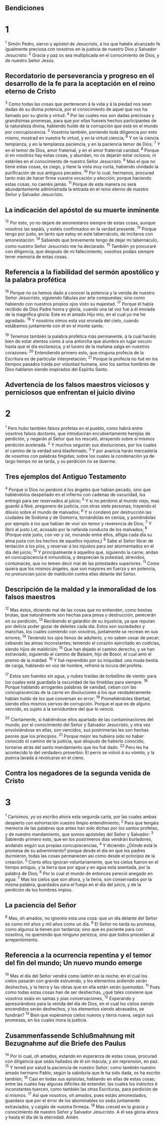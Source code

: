 ## Bendiciones
# 1 
<sup>1</sup> Simón Pedro, siervo y apóstol de Jesucristo, á los que habéis alcanzado fe igualmente preciosa con nosotros en la justicia de nuestro Dios y Salvador Jesucristo: <sup>2</sup> Gracia y paz os sea multiplicada en el conocimiento de Dios, y de nuestro Señor Jesús.

## Recordatorio de perseverancia y progreso en el desarrollo de la fe para la aceptación en el reino eterno de Cristo
<sup>3</sup> Como todas las cosas que pertenecen á la vida y á la piedad nos sean dadas de su divina potencia, por el conocimiento de aquel que nos ha llamado por su gloria y virtud: <sup>4</sup> Por las cuales nos son dadas preciosas y grandísimas promesas, para que por ellas fueseis hechos participantes de la naturaleza divina, habiendo huído de la corrupción que está en el mundo por concupiscencia. <sup>5</sup> Vosotros también, poniendo toda diligencia por esto mismo, mostrad en vuestra fe virtud, y en la virtud ciencia; <sup>6</sup> Y en la ciencia templanza, y en la templanza paciencia, y en la paciencia temor de Dios; <sup>7</sup> Y en el temor de Dios, amor fraternal, y en el amor fraternal caridad. <sup>8</sup> Porque si en vosotros hay estas cosas, y abundan, no os dejarán estar ociosos, ni estériles en el conocimiento de nuestro Señor Jesucristo. <sup>9</sup> Mas el que no tiene estas cosas, es ciego, y tiene la vista muy corta, habiendo olvidado la purificación de sus antiguos pecados. <sup>10</sup> Por lo cual, hermanos, procurad tanto más de hacer firme vuestra vocación y elección; porque haciendo estas cosas, no caeréis jamás. <sup>11</sup> Porque de esta manera os será abundantemente administrada la entrada en el reino eterno de nuestro Señor y Salvador Jesucristo. 

## La indicación del apóstol de su muerte inminente
<sup>12</sup> Por esto, yo no dejaré de amonestaros siempre de estas cosas, aunque vosotros las sepáis, y estéis confirmados en la verdad presente. <sup>13</sup> Porque tengo por justo, en tanto que estoy en este tabernáculo, de incitaros con amonestación: <sup>14</sup> Sabiendo que brevemente tengo de dejar mi tabernáculo, como nuestro Señor Jesucristo me ha declarado. <sup>15</sup> También yo procuraré con diligencia, que después de mi fallecimiento, vosotros podáis siempre tener memoria de estas cosas. 

## Referencia a la fiabilidad del sermón apostólico y la palabra profética
<sup>16</sup> Porque no os hemos dado á conocer la potencia y la venida de nuestro Señor Jesucristo, siguiendo fábulas por arte compuestas; sino como habiendo con nuestros propios ojos visto su majestad. <sup>17</sup> Porque él había recibido de Dios Padre honra y gloria, cuando una tal voz fué á él enviada de la magnífica gloria: Este es el amado Hijo mío, en el cual yo me he agradado. <sup>18</sup> Y nosotros oímos esta voz enviada del cielo, cuando estábamos juntamente con él en el monte santo. 

<sup>19</sup> Tenemos también la palabra profética más permanente, á la cual hacéis bien de estar atentos como á una antorcha que alumbra en lugar oscuro hasta que el día esclarezca, y el lucero de la mañana salga en vuestros corazones: <sup>20</sup> Entendiendo primero esto, que ninguna profecía de la Escritura es de particular interpretación; <sup>21</sup> Porque la profecía no fué en los tiempos pasados traída por voluntad humana, sino los santos hombres de Dios hablaron siendo inspirados del Espíritu Santo. 

## Advertencia de los falsos maestros viciosos y perniciosos que enfrentan el juicio divino
# 2 
<sup>1</sup> Pero hubo también falsos profetas en el pueblo, como habrá entre vosotros falsos doctores, que introducirán encubiertamente herejías de perdición, y negarán al Señor que los rescató, atrayendo sobre sí mismos perdición acelerada. <sup>2</sup> Y muchos seguirán sus disoluciones, por los cuales el camino de la verdad será blasfemado; <sup>3</sup> Y por avaricia harán mercadería de vosotros con palabras fingidas; sobre los cuales la condenación ya de largo tiempo no se tarda, y su perdición no se duerme. 

## Tres ejemplos del Antiguo Testamento
<sup>4</sup> Porque si Dios no perdonó á los ángeles que habían pecado, sino que habiéndolos despeñado en el infierno con cadenas de oscuridad, los entregó para ser reservados al juicio; <sup>5</sup> Y si no perdonó al mundo viejo, mas guardó á Noé, pregonero de justicia, con otras siete personas, trayendo el diluvio sobre el mundo de malvados; <sup>6</sup> Y si condenó por destrucción las ciudades de Sodoma y de Gomorra, tornándolas en ceniza, y poniéndolas por ejemplo á los que habían de vivir sin temor y reverencia de Dios; <sup>7</sup> Y libró al justo Lot, acosado por la nefanda conducta de los malvados; <sup>8</sup> (Porque este justo, con ver y oir, morando entre ellos, afligía cada día su alma justa con los hechos de aquellos injustos;) <sup>9</sup> Sabe el Señor librar de tentación á los píos, y reservar á los injustos para ser atormentados en el día del juicio; <sup>10</sup> Y principalmente á aquellos que, siguiendo la carne, andan en concupiscencia é inmundicia, y desprecian la potestad; atrevidos, contumaces, que no temen decir mal de las potestades superiores: <sup>11</sup> Como quiera que los mismos ángeles, que son mayores en fuerza y en potencia, no pronuncian juicio de maldición contra ellas delante del Señor.

## Descripción de la maldad y la inmoralidad de los falsos maestros
<sup>12</sup> Mas éstos, diciendo mal de las cosas que no entienden, como bestias brutas, que naturalmente son hechas para presa y destrucción, perecerán en su perdición, <sup>13</sup> Recibiendo el galardón de su injusticia, ya que reputan por delicia poder gozar de deleites cada día. Estos son suciedades y manchas, los cuales comiendo con vosotros, juntamente se recrean en sus errores; <sup>14</sup> Teniendo los ojos llenos de adulterio, y no saben cesar de pecar; cebando las almas inconstantes; teniendo el corazón ejercitado en codicias, siendo hijos de maldición; <sup>15</sup> Que han dejado el camino derecho, y se han extraviado, siguiendo el camino de Balaam, hijo de Bosor, el cual amó el premio de la maldad. <sup>16</sup> Y fué reprendido por su iniquidad: una muda bestia de carga, hablando en voz de hombre, refrenó la locura del profeta. 

<sup>17</sup> Estos son fuentes sin agua, y nubes traídas de torbellino de viento: para los cuales está guardada la oscuridad de las tinieblas para siempre. <sup>18</sup> Porque hablando arrogantes palabras de vanidad, ceban con las concupiscencias de la carne en disoluciones á los que verdaderamente habían huído de los que conversan en error; <sup>19</sup> Prometiéndoles libertad, siendo ellos mismos siervos de corrupción. Porque el que es de alguno vencido, es sujeto á la servidumbre del que lo venció. 

<sup>20</sup> Ciertamente, si habiéndose ellos apartado de las contaminaciones del mundo, por el conocimiento del Señor y Salvador Jesucristo, y otra vez envolviéndose en ellas, son vencidos, sus postrimerías les son hechas peores que los principios. <sup>21</sup> Porque mejor les hubiera sido no haber conocido el camino de la justicia, que después de haberlo conocido, tornarse atrás del santo mandamiento que les fué dado. <sup>22</sup> Pero les ha acontecido lo del verdadero proverbio: El perro se volvió á su vómito, y la puerca lavada á revolcarse en el cieno. 

## Contra los negadores de la segunda venida de Cristo
# 3 
<sup>1</sup> Carísimos, yo os escribo ahora esta segunda carta, por las cuales ambas despierto con exhortación vuestro limpio entendimiento; <sup>2</sup> Para que tengáis memoria de las palabras que antes han sido dichas por los santos profetas, y de nuestro mandamiento, que somos apóstoles del Señor y Salvador: <sup>3</sup> Sabiendo primero esto, que en los postrimeros días vendrán burladores, andando según sus propias concupiscencias, <sup>4</sup> Y diciendo: ¿Dónde está la promesa de su advenimiento? porque desde el día en que los padres durmieron, todas las cosas permanecen así como desde el principio de la creación. <sup>5</sup> Cierto ellos ignoran voluntariamente, que los cielos fueron en el tiempo antiguo, y la tierra que por agua y en agua está asentada, por la palabra de Dios; <sup>6</sup> Por lo cual el mundo de entonces pereció anegado en agua: <sup>7</sup> Mas los cielos que son ahora, y la tierra, son conservados por la misma palabra, guardados para el fuego en el día del juicio, y de la perdición de los hombres impíos. 

## La paciencia del Señor
<sup>8</sup> Mas, oh amados, no ignoréis esta una cosa: que un día delante del Señor es como mil años y mil años como un día. <sup>9</sup> El Señor no tarda su promesa, como algunos la tienen por tardanza; sino que es paciente para con nosotros, no queriendo que ninguno perezca, sino que todos procedan al arrepentimiento.

## Referencia a la ocurrencia repentina y el temor del fin del mundo; Un nuevo mundo emerge
<sup>10</sup> Mas el día del Señor vendrá como ladrón en la noche; en el cual los cielos pasarán con grande estruendo, y los elementos ardiendo serán deshechos, y la tierra y las obras que en ella están serán quemadas. <sup>11</sup> Pues como todas estas cosas han de ser deshechas, ¿qué tales conviene que vosotros seáis en santas y pías conversaciones, <sup>12</sup> Esperando y apresurándoos para la venida del día de Dios, en el cual los cielos siendo encendidos serán deshechos, y los elementos siendo abrasados, se fundirán? <sup>13</sup> Bien que esperamos cielos nuevos y tierra nueva, según sus promesas, en los cuales mora la justicia. 

## Zusammenfassende Schlußmahnung mit Bezugnahme auf die Briefe des Paulus
<sup>14</sup> Por lo cual, oh amados, estando en esperanza de estas cosas, procurad con diligencia que seáis hallados de él sin mácula, y sin reprensión, en paz. <sup>15</sup> Y tened por salud la paciencia de nuestro Señor; como también nuestro amado hermano Pablo, según la sabiduría que le ha sido dada, os ha escrito también; <sup>16</sup> Casi en todas sus epístolas, hablando en ellas de estas cosas; entre las cuales hay algunas difíciles de entender, las cuales los indoctos é inconstantes tuercen, como también las otras Escrituras, para perdición de sí mismos. <sup>17</sup> Así que vosotros, oh amados, pues estáis amonestados, guardaos que por el error de los abominables no seáis juntamente extraviados, y caigáis de vuestra firmeza. <sup>18</sup> Mas creced en la gracia y conocimiento de nuestro Señor y Salvador Jesucristo. A él sea gloria ahora y hasta el día de la eternidad. Amén. 